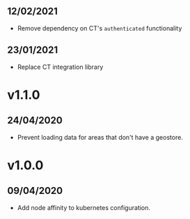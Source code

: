 ## 12/02/2021

- Remove dependency on CT's `authenticated` functionality

## 23/01/2021

- Replace CT integration library

# v1.1.0

## 24/04/2020

- Prevent loading data for areas that don't have a geostore.

# v1.0.0

## 09/04/2020

- Add node affinity to kubernetes configuration.
